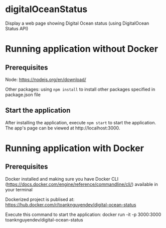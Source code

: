 # digitalOceanStatus

Display a web page showing Digital Ocean status (using DigitalOcean Status API)

# Running application without Docker

## Prerequisites
Node: https://nodejs.org/en/download/

Other packages: using `npm install` to install other packages specified in package.json file

## Start the application
After installing the application, execute `npm start` to start the application. The app's page can be viewed at http://localhost:3000.

# Running application with Docker

## Prerequisites
Docker installed and making sure you have Docker CLI (https://docs.docker.com/engine/reference/commandline/cli/) available in your terminal

Dockerized project is publised at: https://hub.docker.com/r/toanknguyendev/digital-ocean-status

Execute this command to start the application: docker run -it -p 3000:3000 toanknguyendev/digital-ocean-status
